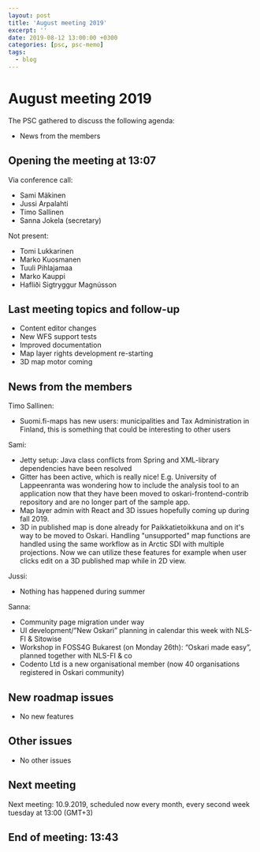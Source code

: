 ```yaml
---
layout: post
title: 'August meeting 2019'
excerpt: ''
date: 2019-08-12 13:00:00 +0300
categories: [psc, psc-memo]
tags:
  - blog
---
```


# August meeting 2019

The PSC gathered to discuss the following agenda:

- News from the members

## Opening the meeting at 13:07

Via conference call:

- Sami Mäkinen
- Jussi Arpalahti
- Timo Sallinen
- Sanna Jokela (secretary)

Not present:

- Tomi Lukkarinen
- Marko Kuosmanen
- Tuuli Pihlajamaa
- Marko Kauppi
- Hafliði Sigtryggur Magnússon

## Last meeting topics and follow-up

- Content editor changes
- New WFS support tests
- Improved documentation
- Map layer rights development re-starting
- 3D map motor coming

## News from the members

Timo Sallinen:

- Suomi.fi-maps has new users: municipalities and Tax Administration in Finland,
  this is something that could be interesting to other users

Sami:

- Jetty setup: Java class conflicts from Spring and XML-library dependencies have been resolved
- Gitter has been active, which is really nice! E.g. University of Lappeenranta was wondering how to include the analysis tool to an application now that they have been moved to oskari-frontend-contrib repository and are no longer part of the sample app.
- Map layer admin with React and 3D issues hopefully coming up during fall 2019.
- 3D in published map is done already for Paikkatietoikkuna and on it's way to be moved to Oskari. Handling "unsupported" map functions are handled using the same workflow as in Arctic SDI with multiple projections. Now we can utilize these features for example when user clicks edit on a 3D published map while in 2D view.

Jussi:

- Nothing has happened during summer

Sanna:

- Community page migration under way
- UI development/”New Oskari” planning in calendar this week with NLS-FI & Sitowise
- Workshop in FOSS4G Bukarest (on Monday 26th): “Oskari made easy”, planned together with NLS-FI & co
- Codento Ltd is a new organisational member (now 40 organisations registered in Oskari community)

## New roadmap issues

- No new features

## Other issues

- No other issues

## Next meeting

Next meeting: 10.9.2019, scheduled now every month, every second week tuesday at 13:00 (GMT+3)

## End of meeting: 13:43
